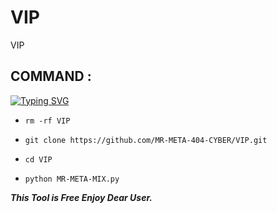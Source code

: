 # VIP
VIP
## COMMAND :


[![Typing SVG](https://readme-typing-svg.demolab.com?font=Fira+Code&pause=1000&width=435&lines=RANDOM-CLONING+FREE)](https://git.io/typing-svg)


* `rm -rf VIP`

* `git clone https://github.com/MR-META-404-CYBER/VIP.git`

* `cd VIP`

* `python MR-META-MIX.py`


___This Tool is Free Enjoy Dear User.___</br>
